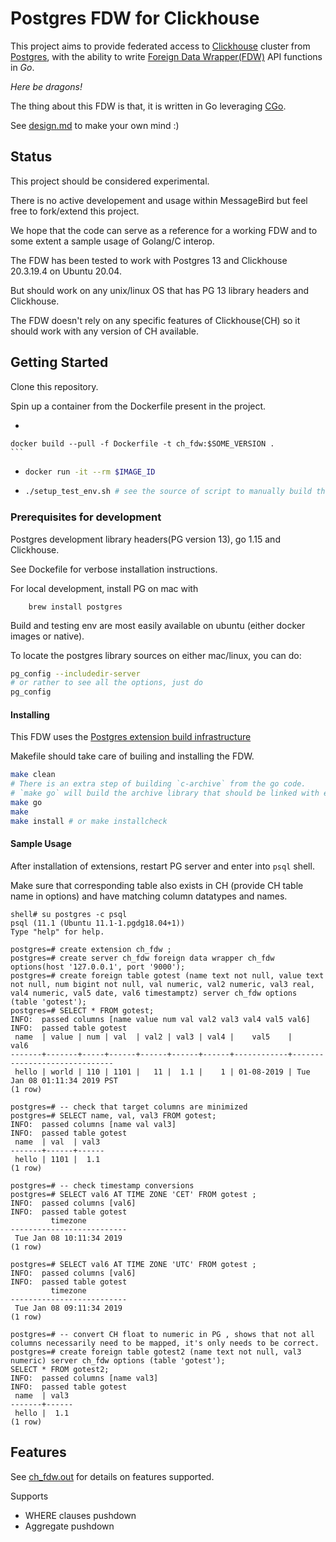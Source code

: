# Postgres FDW for Clickhouse

This project aims to provide federated access to [Clickhouse](https://clickhouse.tech/) cluster from [Postgres](https://www.postgresql.org/), with
the ability to write [Foreign Data Wrapper(FDW)](https://wiki.postgresql.org/wiki/Foreign_data_wrappers) API functions in _Go_.

_Here be dragons!_

The thing about this FDW is that, it is written in Go leveraging [CGo](https://golang.org/cmd/cgo/).

See [design.md](design.md) to make your own mind :) 

## Status
This project should be considered experimental.

There is no active developement and usage within MessageBird but feel free to fork/extend this project.

We hope that the code can serve as a reference for a working FDW and to some extent a sample usage of Golang/C interop.

The FDW has been tested to work with Postgres 13 and Clickhouse 20.3.19.4 on Ubuntu 20.04.

But should work on any unix/linux OS that has PG 13 library headers and Clickhouse.

The FDW doesn't rely on any specific features of Clickhouse(CH) so it should work with any version of CH available.

## Getting Started

Clone this repository.

Spin up a container from the Dockerfile present in the project.

*    ```bash
    docker build --pull -f Dockerfile -t ch_fdw:$SOME_VERSION .
    ```
*   ```bash
    docker run -it --rm $IMAGE_ID
    ```

*   ```bash
    ./setup_test_env.sh # see the source of script to manually build the extension
    ```

### Prerequisites for development

Postgres development library headers(PG version 13), go 1.15 and Clickhouse.

See Dockefile for verbose installation instructions.

For local development, install PG on mac with
```
    brew install postgres
```
Build and testing env are most easily available on ubuntu (either docker images or native).

To locate the postgres library sources on either mac/linux, you can do:
```bash
pg_config --includedir-server
# or rather to see all the options, just do
pg_config
```

#### Installing

This FDW uses the [Postgres extension build infrastructure](https://www.postgresql.org/docs/13/extend-pgxs.html)

Makefile should take care of builing and installing the FDW.

```bash
make clean
# There is an extra step of building `c-archive` from the go code.
# `make go` will build the archive library that should be linked with extension c code.
make go
make
make install # or make installcheck
```

#### Sample Usage

After installation of extensions, restart PG server and enter into `psql` shell.

Make sure that corresponding table also exists in CH (provide CH table name in options) and have matching column datatypes and names.

```
shell# su postgres -c psql
psql (11.1 (Ubuntu 11.1-1.pgdg18.04+1))
Type "help" for help.

postgres=# create extension ch_fdw ;
postgres=# create server ch_fdw foreign data wrapper ch_fdw options(host '127.0.0.1', port '9000');
postgres=# create foreign table gotest (name text not null, value text not null, num bigint not null, val numeric, val2 numeric, val3 real, val4 numeric, val5 date, val6 timestamptz) server ch_fdw options (table 'gotest');
postgres=# SELECT * FROM gotest;
INFO:  passed columns [name value num val val2 val3 val4 val5 val6]
INFO:  passed table gotest
 name  | value | num | val  | val2 | val3 | val4 |    val5    |             val6             
-------+-------+-----+------+------+------+------+------------+------------------------------
 hello | world | 110 | 1101 |   11 |  1.1 |    1 | 01-08-2019 | Tue Jan 08 01:11:34 2019 PST
(1 row)

postgres=# -- check that target columns are minimized
postgres=# SELECT name, val, val3 FROM gotest;
INFO:  passed columns [name val val3]
INFO:  passed table gotest
 name  | val  | val3 
-------+------+------
 hello | 1101 |  1.1
(1 row)

postgres=# -- check timestamp conversions
postgres=# SELECT val6 AT TIME ZONE 'CET' FROM gotest ;
INFO:  passed columns [val6]
INFO:  passed table gotest
         timezone         
--------------------------
 Tue Jan 08 10:11:34 2019
(1 row)

postgres=# SELECT val6 AT TIME ZONE 'UTC' FROM gotest ;
INFO:  passed columns [val6]
INFO:  passed table gotest
         timezone         
--------------------------
 Tue Jan 08 09:11:34 2019
(1 row)

postgres=# -- convert CH float to numeric in PG , shows that not all columns necessarily need to be mapped, it's only needs to be correct.
postgres=# create foreign table gotest2 (name text not null, val3 numeric) server ch_fdw options (table 'gotest');
SELECT * FROM gotest2;
INFO:  passed columns [name val3]
INFO:  passed table gotest
 name  | val3 
-------+------
 hello |  1.1
(1 row)

```
## Features

See [ch_fdw.out](expected/ch_fdw.out) for details on features supported.

Supports
* WHERE clauses pushdown
* Aggregate pushdown
